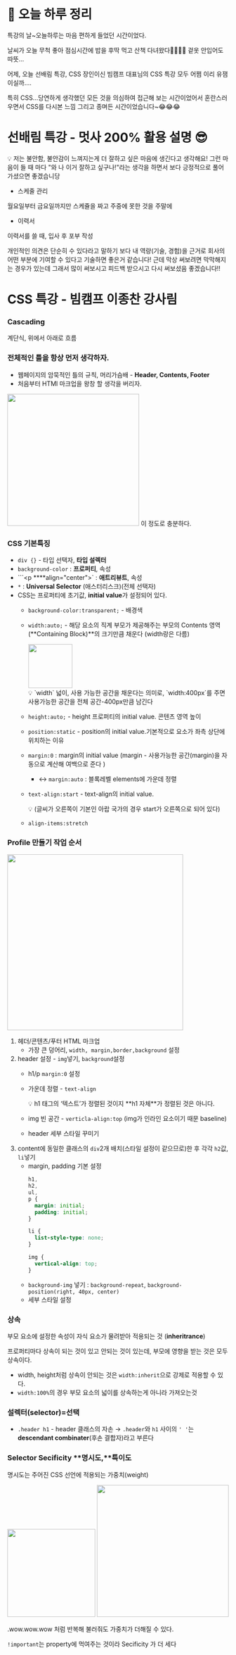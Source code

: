 # 🌳 오늘 하루 정리

특강의 날~오늘하루는 마음 편하게 들었던 시간이었다.

날씨가 오늘 무척 좋아 점심시간에 밥을 후딱 먹고 산책 다녀왔다🚶‍♀️🚶‍♀️ 겉옷 안입어도 따뜻…

어제, 오늘 선배림 특강, CSS 장인이신 빔캠프 대표님의 CSS 특강 모두 어쩜 이리 유잼이실까….

특히 CSS…당연하게 생각했던 모든 것을 의심하여 접근해 보는 시간이었어서 혼란스러우면서 CSS를 다시본 느낌 그리고 종며든 시간이었습니다~😂😂😂

# 선배림 특강 - 멋사 200% 활용 설명 😎

<aside>
💡 저는 불안함, 불안감이 느껴지는게 더 잘하고 싶은 마음에 생긴다고 생각해요! 그런 마음이 들 때 마다 "와 나 이거 잘하고 싶구나!"라는 생각을 하면서 보다 긍정적으로 풀어가셨으면 좋겠습니당

</aside>

- 스케줄 관리

월요일부터 금요일까지만 스케쥴을 짜고 주중에 못한 것을 주말에

- 이력서

이력서를 쓸 때, 입사 후 포부 작성

개인적인 의견은 단순히 수 있다라고 말하기 보다 내 역량(기술, 경험)을 근거로 회사의 어떤 부분에 기여할 수 있다고 기술하면 좋은거 같습니다! 근데 막상 써보려면 막막해지는 경우가 있는데 그래서 많이 써보시고 피드백 받으시고 다시 써보셨음 좋겠습니다!!

# CSS 특강 - 빔캠프 이종찬 강사림

### Cascading

계단식, 위에서 아래로 흐름

### 전체적인 틀을 항상 먼저 생각하자.

- 웹페이지의 암묵적인 틀의 규칙, 머리가슴배 - **Header, Contents, Footer**
- 처음부터 HTMl 마크업을 왕창 할 생각을 버리자.
<img src="https://user-images.githubusercontent.com/105140201/224292212-dc2aede4-9854-4308-850f-6e83988c04a2.png" width="300px">
  이 정도로 충분하다.

### **CSS 기본특징**

- `div {}` - 타입 선택자, **타입 설렉터**
- `background-color` : **프로퍼티**, 속성
- ```<p ****align="center">` : **애트리뷰트**, 속성
- `*` : **Universal Selector** (애스터리스크)(전체 선택자)
- CSS는 프로퍼티에 초기값, **initial value**가 설정되어 있다.
  - `background-color:transparent;` - 배경색
  - `width:auto;` - 해당 요소의 직계 부모가 제공해주는 부모의 Contents 영역(**Containing Block)**의 크기만큼 채운다 (width랑은 다름)
  
    <img src="https://user-images.githubusercontent.com/105140201/224292384-082f1032-01fb-4926-b751-03a8c88f1381.png" height="100px">
    
      <aside>
      💡 `width` 
      넓이, 사용 가능한 공간을 채운다는 의미로, `width:400px`를 주면 사용가능한 공간을 전체 공간-400px만큼 남긴다
      
      </aside>

  - `height:auto;` - height 프로퍼티의 initial value. 콘텐츠 영역 높이
  - `position:static` - position의 initial value.기본적으로 요소가 좌측 상단에 위치하는 이유
  - `margin:0` : margin의 initial value (margin - 사용가능한 공간(margin)을 자동으로 계산해 여백으로 준다 )
    - ↔ `margin:auto` : 블록레벨 elements에 가운데 정렬
  - `text-align:start` - text-align의 initial value.
      <aside>
      💡 (글씨가 오른쪽이 기본인 아랍 국가의 경우 start가 오른쪽으로 되어 있다)
      
      </aside>

  - `align-items:stretch`

### Profile 만들기 작업 순서

<img src="https://user-images.githubusercontent.com/105140201/224292613-08ec2a39-9255-42e7-9f34-e70b49279466.png" width="400px">


1. 헤더/콘텐츠/푸터 HTML 마크업
   - 가장 큰 덩어리, `width, margin,border,background` 설정
2. header 설정 - `img`넣기, `background`설정
   - h1/p `margin:0` 설정
   - 가운데 정렬 - `text-align`
       <aside>
       💡 h1 태그의 ‘텍스트’가 정렬된 것이지 **h1 자체**가 정렬된 것은 아니다.
       
       </aside>

   - img 빈 공간 - `verticla-align:top` (img가 인라인 요소이기 때문 baseline)
   - header 세부 스타일 꾸미기
3. content에 동일한 클래스의 `div`2개 배치(스타일 설정이 같으므로)한 후 각각 `h2`값, `li`넣기
   - margin, padding 기본 설정
     ```css
     h1,
     h2,
     ul,
     p {
       margin: initial;
       padding: initial;
     }

     li {
       list-style-type: none;
     }

     img {
       vertical-align: top;
     }
     ```
   - `background-img` 넣기 : `background-repeat`, `background-position(right, 40px, center)`
   - 세부 스타일 설정

### 상속

부모 요소에 설정한 속성이 자식 요소가 물려받아 적용되는 것 (**inheritrance**)

프로퍼티마다 상속이 되는 것이 있고 안되는 것이 있는데, 부모에 영향을 받는 것은 모두 상속이다.

- width, height처럼 상속이 안되는 것은 `width:inherit`으로 강제로 적용할 수 있다.
- `width:100%`의 경우 부모 요소의 넓이를 상속하는게 아니라 가져오는것

### 설렉터(selector)=선택

- `.header h1` - header 클래스의 자손
  → `.header`와 `h1` 사이의 `' '`는 **descendant combinater**(후손 결합자)라고 부른다

### Selector Secificity **명시도,**특이도

명시도는 주어진 CSS 선언에 적용되는 가중치(weight)

<img src="https://user-images.githubusercontent.com/105140201/224293038-c603230c-9b1c-4341-9ed3-6db38944497c.png" height="200px">

<img src="https://user-images.githubusercontent.com/105140201/224293185-1958e7d5-bb56-4654-b7be-3f967ee17977.png" width="300px">

.wow.wow.wow 처럼 반복해 불러줘도 가중치가 더해질 수 있다.

`!important`는 property에 먹여주는 것이라 Secificity 가 더 세다
